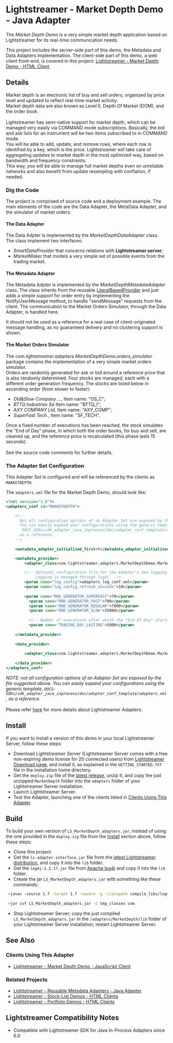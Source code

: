 # Lightstreamer - Market Depth Demo - Java Adapter

The *Market Depth Demo* is a very simple market depth application based on Lightstreamer for its real-time communication needs.<br>

This project includes the server-side part of this demo, the Metadata and Data Adapters implementation.
The client-side part of this demo, a web client front-end, is covered in this project: [Lightstreamer - Market Depth Demo - HTML Client](https://github.com/Weswit/Lightstreamer-example-MarketDepth-client-javascript).

## Details

Market depth is an electronic list of buy and sell orders, organized by price level and updated to reflect real-time market activity.<br>
Market depth data are also known as Level II, Depth Of Market (DOM), and the order book.<br>
<br>
Lightstreamer has semi-native support for market depth, which can be managed very easily via COMMAND mode subscriptions. Basically, the bid and ask lists for an instrument will be two items subscribed to in COMMAND mode.<br>
You will be able to add, update, and remove rows, where each row is identified by a key, which is the price. Lightstreamer will take care of aggregating updates to market depth in the most optimized way, based on bandwidth and frequency constraints.<br>
This way, you will be able to manage full market depths even on unreliable networks and also benefit from update resampling with conflation, if needed.<br>

### Dig the Code

The project is comprised of source code and a deployment example. The main elements of the code are the Data Adapter, the MetaData Adapter, and the simulator of market orders.

#### The Data Adapter

The Data Adpter is implemented by the *MarketDepthDataAdapter* class. The class implement two interfaces:
- *SmartDataProvider* that concerns relations with <b>Lightstreamer server</b>;
- *MarketMaker* that models a very simple set of possible events from the trading market.

#### The Metadata Adapter

The Metadata Adpter is implemented by the *MarketDepthMetadataAdapter* class. The class inherits from the reusable [LiteralBasedProvider](https://github.com/Weswit/Lightstreamer-example-ReusableMetadata-adapter-java) and just adds a simple support for order entry by implementing the NotifyUserMessage method, to handle "sendMessage" requests from the client.
The communication to the Market Orders Simulator, through the Data Adapter, is handled here.

It should not be used as a reference for a real case of client-originated message handling, as no guaranteed delivery and no clustering support is shown.

#### The Market Orders Simulator

The *com.lightstreamer.adapters.MarketDepthDemo.orders_simulator* package contains the implementation of a very simple market orders simulator.<br>
Orders are randomly generated for ask or bid around a reference price that is also randomly determined. Four stocks are managed, each with a different order generation frequency.
The stocks are listed below in ascending order (from slower to faster):
- *Old&Slow Company ...*, Item name: "OS_C";
- *BTTQ Industries Sa* Item name: "BTTQ_I";
- *AXY COMPANY Ltd*, Item name: "AXY_COMP";
- *SuperFast Tech.*, Item name: "SF_TECH".

Once a fixed number of executions has been reached, the stock simulates the "End of Day" phase, in which both the order books, for buy and sell, are cleaned up, and the reference price is recalculated (this phase lasts 15 seconds).<br>
<br>
See the source code comments for further details.

### The Adapter Set Configuration

This Adapter Set is configured and will be referenced by the clients as `MARKETDEPTH`. 

The `adapters.xml` file for the Market Depth Demo, should look like:
```xml
<?xml version="1.0"?>
<adapters_conf id="MARKETDEPTH">

    <!--
      Not all configuration options of an Adapter Set are exposed by this file. 
      You can easily expand your configurations using the generic template, 
      `DOCS-SDKs/sdk_adapter_java_inprocess/doc/adapter_conf_template/adapters.xml`,
      as a reference.
    -->
    
    <metadata_adapter_initialised_first>Y</metadata_adapter_initialised_first>

    <metadata_provider>
        <adapter_class>com.lightstreamer.adapters.MarketDepthDemo.MarketDepthMetadataAdapter</adapter_class>

        <!-- Optional configuration file for the Adapter's own logging.
             Logging is managed through log4j. -->
        <param name="log_config">adapters_log_conf.xml</param>
        <param name="log_config_refresh_seconds">10</param>
        
        <param name="RND_GENERATOR_SUPERFAST">70</param>
		  <param name="RND_GENERATOR_FAST">700</param>
		  <param name="RND_GENERATOR_REGULAR">7000</param>
		  <param name="RND_GENERATOR_SLOW">35000</param>
		  
		  <!-- Number of executions after which the "End Of Day" starts. -->
		  <param name="TRADING_DAY_LASTING">5000</param>
        
    </metadata_provider>
    
    <data_provider>
	 
        <adapter_class>com.lightstreamer.adapters.MarketDepthDemo.MarketDepthDataAdapter</adapter_class>
          
    </data_provider>
</adapters_conf>
```

<i>NOTE: not all configuration options of an Adapter Set are exposed by the file suggested above. 
You can easily expand your configurations using the generic template, `DOCS-SDKs/sdk_adapter_java_inprocess/doc/adapter_conf_template/adapters.xml`, as a reference.</i><br>
<br>
Please refer [here](http://www.lightstreamer.com/docs/base/General%20Concepts.pdf) for more details about Lightstreamer Adapters.

## Install

If you want to install a version of this demo in your local Lightstreamer Server, follow these steps:
* Download *Lightstreamer Server* (Lightstreamer Server comes with a free non-expiring demo license for 20 connected users) from [Lightstreamer Download page](http://www.lightstreamer.com/download.htm), and install it, as explained in the `GETTING_STARTED.TXT` file in the installation home directory.
* Get the `deploy.zip` file of the [latest release](https://github.com/Weswit/Lightstreamer-example-MarketDepth-adapter-java/releases), unzip it, and copy the just unzipped `MarketDepth` folder into the `adapters` folder of your Lightstreamer Server installation.
* Launch Lightstreamer Server.
* Test the Adapter, launching one of the clients listed in [Clients Using This Adapter](https://github.com/Weswit/Lightstreamer-example-MarketDepth-adapter-java#clients-using-this-adapter).


## Build

To build your own version of `LS_MarketDepth_adapters.jar`, instead of using the one provided in the `deploy.zip` file from the [Install](https://github.com/Weswit/Lightstreamer-example-MarketDepth-adapter-java#install) section above, follow these steps:
* Clone this project.
* Get the `ls-adapter-interface.jar` file from the [latest Lightstreamer distribution](http://www.lightstreamer.com/download), and copy it into the `lib` folder.
* Get the `log4j-1.2.17.jar` file from [Apache log4j](https://logging.apache.org/log4j/1.2/) and copy it into the `lib` folder.
* Create the jar `LS_MarketDepth_adapters.jar` with something like these commands:
```sh
 >javac -source 1.7 -target 1.7 -nowarn -g -classpath compile_libs/log4j-1.2.17.jar;compile_libs/ls-adapter-interface/ls-adapter-interface.jar -sourcepath src -d tmp_classes src/com/lightstreamer/adapters/MarketDepthDemo/MarketDepthMetadataAdapter.java
 
 >jar cvf LS_MarketDepth_adapters.jar -C tmp_classes com
```
* Stop Lightstreamer Server; copy the just compiled `LS_MarketDepth_adapters.jar` in the `/adapters/MarketDepth/lib` folder of your Lightstreamer Server installation; restart Lightstreamer Server.

## See Also

### Clients Using This Adapter

* [Lightstreamer - Market Depth Demo - JavaScript Client](https://github.com/Weswit/Lightstreamer-example-MarketDepth-client-javascript)

### Related Projects

* [Lightstreamer - Reusable Metadata Adapters - Java Adapter](https://github.com/Weswit/Lightstreamer-example-ReusableMetadata-adapter-java)
* [Lightstreamer - Stock-List Demos - HTML Clients](https://github.com/Weswit/Lightstreamer-example-StockList-client-javascript)
* [Lightstreamer - Portfolio Demos - HTML Clients](https://github.com/Weswit/Lightstreamer-example-Portfolio-client-javascript)

## Lightstreamer Compatibility Notes

* Compatible with Lightstreamer SDK for Java In-Process Adapters since 6.0
